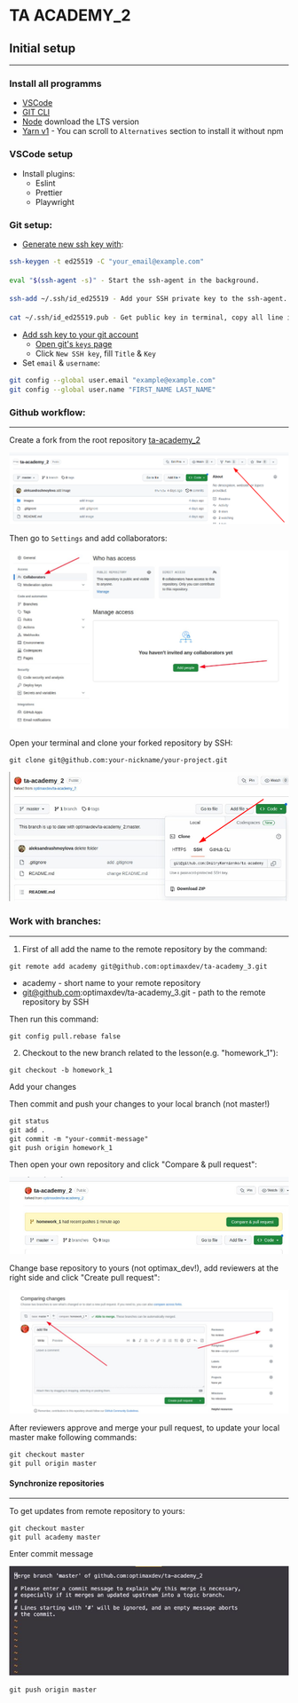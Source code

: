 # TA ACADEMY_2

## Initial setup
_____________________________________


### Install all programms
- [VSCode](https://code.visualstudio.com/)
- [GIT CLI](https://git-scm.com/downloads)
- [Node](https://nodejs.org/en/) download the LTS version
- [Yarn v1](https://classic.yarnpkg.com/en/docs/install) - You can scroll to `Alternatives` section to install it without npm

### VSCode setup
- Install plugins:
    - Eslint
    - Prettier
    - Playwright

### Git setup:
- [Generate new ssh key with](https://docs.github.com/en/authentication/connecting-to-github-with-ssh/generating-a-new-ssh-key-and-adding-it-to-the-ssh-agent):
```sh 
ssh-keygen -t ed25519 -C "your_email@example.com"

eval "$(ssh-agent -s)" - Start the ssh-agent in the background.

ssh-add ~/.ssh/id_ed25519 - Add your SSH private key to the ssh-agent.

cat ~/.ssh/id_ed25519.pub - Get public key in terminal, copy all line including "your_email@example.com"
```
- [Add ssh key to your git account](https://docs.github.com/en/authentication/connecting-to-github-with-ssh/adding-a-new-ssh-key-to-your-github-account)
    - [Open git's `keys` page](https://github.com/settings/keys)
    - Click `New SSH key`, fill `Title` & `Key`
- Set `email` & `username`:
```sh
git config --global user.email "example@example.com"
git config --global user.name "FIRST_NAME LAST_NAME"
```

### Github workflow:
____________________________

Create a fork from the root repository [ta-academy_2](https://github.com/optimaxdev/ta-academy_3)

![fork.png](images%2Ffork.png)

Then go to `Settings` and add collaborators:

![collaborators.png](images%2Fcollaborators.png)

Open your terminal and clone your forked repository by SSH:
```
git clone git@github.com:your-nickname/your-project.git 
```

![clone.png](images%2Fclone.png)


### Work with branches:
________________________________

1) First of all add the name to the remote repository by the command:

``` 
git remote add academy git@github.com:optimaxdev/ta-academy_3.git
```
- academy - short name to your remote repository
- git@github.com:optimaxdev/ta-academy_3.git - path to the remote repository by SSH

Then run this command:
``` 
git config pull.rebase false
```

2) Checkout to the new branch related to the lesson(e.g. "homework_1"):

``` 
git checkout -b homework_1
```
Add your changes

Then commit and push your changes to your local branch (not master!)

``` 
git status
git add .
git commit -m "your-commit-message"
git push origin homework_1
```

Then open your own repository and click "Compare & pull request":

![pr.png](images%2Fpr.png)

Change base repository to yours (not optimax_dev!), add reviewers at the right side and click "Create pull request":

![master.png](images%2Fmaster.png)


After reviewers approve and merge your pull request, to update your local master make following commands:

``` 
git checkout master
git pull origin master
``` 

#### Synchronize repositories
_______
To get updates from remote repository to yours:

```
git checkout master
git pull academy master
``` 
Enter commit message

![merge-message.png](images%2Fmerge-message.png)

``` 
git push origin master
``` 

